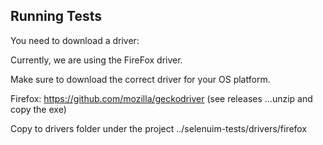 ## Running Tests

You need to download a driver:

Currently, we are using the FireFox driver. 

Make sure to download the correct driver for your OS platform.

Firefox: https://github.com/mozilla/geckodriver  (see releases ...unzip and copy the exe)

Copy to drivers folder under the project ../selenuim-tests/drivers/firefox


